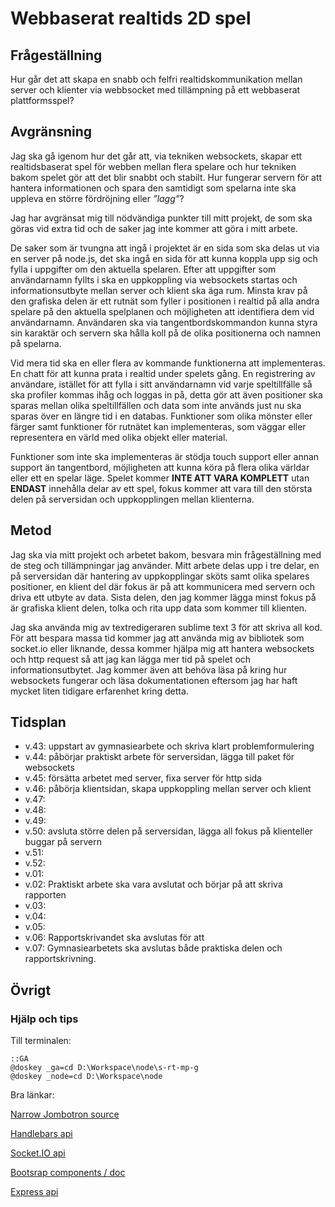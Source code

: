 Webbaserat realtids 2D spel
===========================

Frågeställning
--------------
Hur går det att skapa en snabb och felfri realtidskommunikation mellan server och klienter via webbsocket med tillämpning på ett webbaserat plattformsspel?

Avgränsning
-----------
Jag ska gå igenom hur det går att, via tekniken websockets, skapar ett realtidsbaserat spel för webben mellan flera spelare och hur tekniken bakom spelet gör att det blir snabbt och stabilt. Hur fungerar servern för att hantera informationen och spara den samtidigt som spelarna inte ska uppleva en större fördröjning eller *”lagg”*?

Jag har avgränsat mig till nödvändiga punkter till mitt projekt, de som ska göras vid extra tid och de saker jag inte kommer att göra i mitt arbete.

De saker som är tvungna att ingå i projektet är en sida som ska delas ut via en server på node.js, det ska ingå en sida för att kunna koppla upp sig och fylla i uppgifter om den aktuella spelaren. Efter att uppgifter som användarnamn fyllts i ska en uppkoppling via websockets startas och informationsutbyte mellan server och klient ska äga rum. Minsta krav på den grafiska delen är ett rutnät som fyller i positionen i realtid på alla andra spelare på den aktuella spelplanen och möjligheten att identifiera dem vid användarnamn. Användaren ska via tangentbordskommandon kunna styra sin karaktär och servern ska hålla koll på de olika positionerna och namnen på spelarna. 

Vid mera tid ska en eller flera av kommande funktionerna att implementeras. En chatt för att kunna prata i realtid under spelets gång. En registrering av användare, istället för att fylla i sitt användarnamn vid varje speltillfälle så ska profiler kommas ihåg och loggas in på, detta gör att även positioner ska sparas mellan olika speltillfällen och data som inte används just nu ska sparas över en längre tid i en databas. Funktioner som olika mönster eller färger samt funktioner för rutnätet kan implementeras, som väggar eller representera en värld med olika objekt eller material.

Funktioner som inte ska implementeras är stödja touch support eller annan support än tangentbord, möjligheten att kunna köra på flera olika världar eller ett en spelar läge. Spelet kommer **INTE ATT VARA KOMPLETT** utan **ENDAST** innehålla delar av ett spel, fokus kommer att vara till den största delen på serversidan och uppkopplingen mellan klienterna. 

Metod
-----
Jag ska via mitt projekt och arbetet bakom, besvara min frågeställning med de steg och tillämpningar jag använder. Mitt arbete delas upp i tre delar, en på serversidan där hantering av uppkopplingar sköts samt olika spelares positioner, en klient del där fokus är på att kommunicera med servern och driva ett utbyte av data. Sista delen, den jag kommer lägga minst fokus på är grafiska klient delen, tolka och rita upp data som kommer till klienten. 

Jag ska använda mig av textredigeraren sublime text 3 för att skriva all kod. För att bespara massa tid kommer jag att använda mig av bibliotek som socket.io eller liknande, dessa kommer hjälpa mig att hantera websockets och http request så att jag kan lägga mer tid på spelet och informationsutbytet.
Jag kommer även att behöva läsa på kring hur websockets fungerar och läsa dokumentationen eftersom jag har haft mycket liten tidigare erfarenhet kring detta.

Tidsplan
--------
* v.43: uppstart av gymnasiearbete och skriva klart problemformulering
* v.44: påbörjar praktiskt arbete för serversidan, lägga till paket för websockets
* v.45: försätta arbetet med server, fixa server för http sida
* v.46: påbörja klientsidan, skapa uppkoppling mellan server och klient
* v.47: 
* v.48: 
* v.49:
* v.50: avsluta större delen på serversidan, lägga all fokus på klienteller buggar på servern
* v.51:
* v.52:
* v.01:
* v.02: Praktiskt arbete ska vara avslutat och börjar på att skriva rapporten
* v.03:
* v.04:
* v.05:
* v.06: Rapportskrivandet ska avslutas för att 
* v.07: Gymnasiearbetets ska avslutas både praktiska delen och rapportskrivning. 

Övrigt
------

### Hjälp och tips

Till terminalen:

    ::GA
    @doskey _ga=cd D:\Workspace\node\s-rt-mp-g
    @doskey _node=cd D:\Workspace\node

Bra länkar:

[Narrow Jombotron source](view-source:http://getbootstrap.com/examples/jumbotron-narrow/#)

[Handlebars api](https://www.npmjs.org/package/express3-handlebars)

[Socket.IO api](http://socket.io/)

[Bootsrap components / doc](http://getbootstrap.com/components/)

[Express api](http://expressjs.com/4x/api.html)